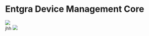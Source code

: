 # Entgra Device Management Core

<a href='https://opensource.org/licenses/Apache-2.0'><img src='https://img.shields.io/badge/License-Apache%202.0-blue.svg'></a><br/>
jhh
<a href='#'><img src="https://builder.entgra.net/buildStatus/icon?job=device-mgt-core"></a>
